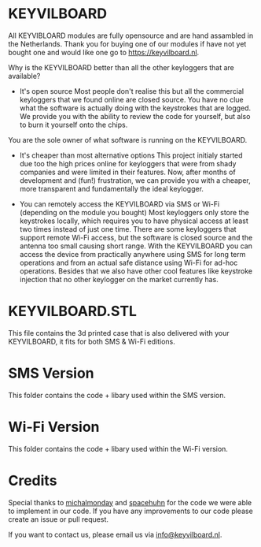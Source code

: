 # KEYVILBOARD
All KEYVIBLOARD modules are fully opensource and are hand assambled in the Netherlands. Thank you for buying one of our modules if have not yet bought one and would like one go to https://keyvilboard.nl.

Why is the KEYVILBOARD better than all the other keyloggers that are available?

- It's open source
Most people don't realise this but all the commercial keyloggers that we found online are closed source. You have no clue what the software is actually doing with the keystrokes that are logged. We provide you with the ability to review the code for yourself, but also to burn it yourself onto the chips. 

You are the sole owner of what software is running on the KEYVILBOARD.

- It's cheaper than most alternative options
This project initialy started due too the high prices online for keyloggers that were from shady companies and were limited in their features. Now, after months of development and (fun!) frustration, we can provide you with a cheaper, more transparent and fundamentally the ideal keylogger.  

- You can remotely access the KEYVILBOARD via SMS or Wi-Fi (depending on the module you bought)
Most keyloggers only store the keystrokes locally, which requires you to have physical access at least two times instead of just one time. There are some keyloggers that support remote Wi-Fi access, but the software is closed source and the antenna too small causing short range. With the KEYVILBOARD you can access the device from practically anywhere using SMS for long term operations and from an actual safe distance using Wi-Fi for ad-hoc operations. Besides that we also have other cool features like keystroke injection that no other keylogger on the market currently has.

# KEYVILBOARD.STL
This file contains the 3d printed case that is also delivered with your KEYVILBOARD, it fits for both SMS & Wi-Fi editions. 

# SMS Version
This folder contains the code + libary used within the SMS version.

# Wi-Fi Version
This folder contains the code + libary used within the Wi-Fi version.

# Credits
Special thanks to [michalmonday](https://github.com/michalmonday) and [spacehuhn](https://github.com/spacehuhn) for the code we were able to implement in our code. If you have any improvements to our code please create an issue or pull request.

If you want to contact us, please email us via [info@keyvilboard.nl](mailto:info@keyvilboard.nl).
